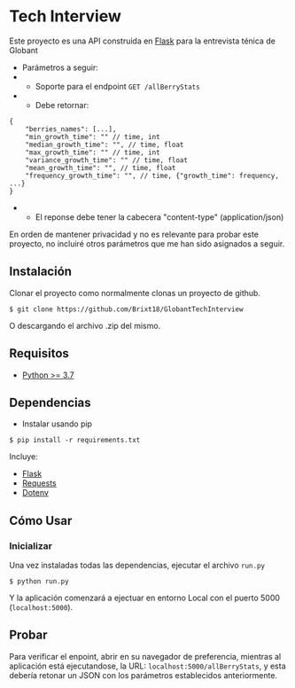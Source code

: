 # Tech Interview

Este proyecto es una API construida en [Flask](https://flask.palletsprojects.com/en/2.1.x/) para la entrevista ténica de Globant

* Parámetros a seguir:
* * Soporte para el endpoint `GET /allBerryStats`
* * Debe retornar:
```
{
    "berries_names": [...],
    "min_growth_time": "" // time, int
    "median_growth_time": "", // time, float
    "max_growth_time": "" // time, int
    "variance_growth_time": "" // time, float
    "mean_growth_time": "", // time, float
    "frequency_growth_time": "", // time, {"growth_time": frequency, ...}
}
```
* * El reponse debe tener la cabecera "content-type" (application/json)

En orden de mantener privacidad y no es relevante para probar este proyecto, no incluiré otros parámetros que me han sido asignados a seguir.

## Instalación

Clonar el proyecto como normalmente clonas un proyecto de github.

```
$ git clone https://github.com/Brixt18/GlobantTechInterview
```
O descargando el archivo .zip del mismo.

## Requisitos
* [Python >= 3.7](https://www.python.org/downloads/release/python-370/)

## Dependencias
* Instalar usando pip
```
$ pip install -r requirements.txt
```
Incluye:
* [Flask](https://flask.palletsprojects.com/en/2.1.x/)
* [Requests](https://pypi.org/project/requests/)
* [Dotenv](https://pypi.org/project/python-dotenv/)


## Cómo Usar

### Inicializar
Una vez instaladas todas las dependencias, ejecutar el archivo `run.py`
```
$ python run.py
```
Y la aplicación comenzará a ejectuar en entorno Local con el puerto 5000 (`localhost:5000`).

## Probar
Para verificar el enpoint, abrir en su navegador de preferencia, mientras al aplicación está ejecutandose, la URL: `localhost:5000/allBerryStats`, y esta debería retonar un JSON con los parámetros establecidos anteriormente.